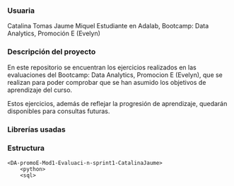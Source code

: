 ### Usuaria

Catalina Tomas Jaume Miquel
Estudiante en Adalab, Bootcamp: Data Analytics, Promoción E (Evelyn)

### Descripción del proyecto

En este repositorio se encuentran los ejercicios realizados en las evaluaciones del Bootcamp: Data Analytics, Promocion E (Evelyn), que se realizan para poder comprobar que se han asumido los objetivos de aprendizaje del curso.

Estos ejercicios, además de reflejar la progresión de aprendizaje, quedarán disponibles para consultas futuras.


### Librerías usadas

   

### Estructura 

    <DA-promoE-Mod1-Evaluaci-n-sprint1-CatalinaJaume>        
        <python>
        <sql>

    


